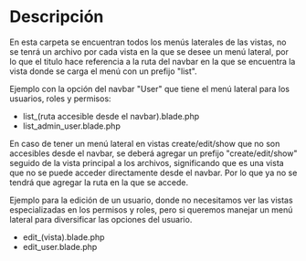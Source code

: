 # Descripción
En esta carpeta se encuentran todos los menús laterales de las vistas, no se tenrá un archivo por cada vista en la que se desee un menú lateral, por lo que el titulo hace referencia a la ruta del navbar en la que se encuentra la vista donde se carga el menú con un prefijo "list".

Ejemplo con la opción del navbar "User" que tiene el menú lateral para los usuarios, roles y permisos:

- list_(ruta accesible desde el navbar).blade.php
- list_admin_user.blade.php

En caso de tener un menú lateral en vistas create/edit/show que no son accesibles desde el navbar, se deberá agregar un prefijo "create/edit/show" seguido de la vista principal a los archivos, significando que es una vista que no se puede acceder directamente desde el navbar. Por lo que ya no se tendrá que agregar la ruta en la que se accede.

Ejemplo para la edición de un usuario, donde no necesitamos ver las vistas especializadas en los permisos y roles, pero si queremos manejar un menú lateral para diversificar las opciones del usuario.

- edit_(vista).blade.php
- edit_user.blade.php